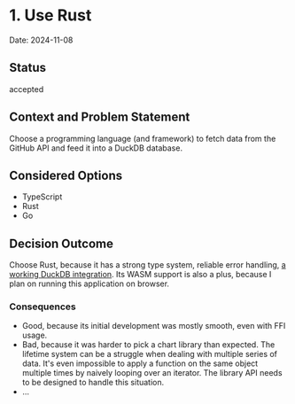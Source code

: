 # 1. Use Rust

Date: 2024-11-08

## Status

accepted

## Context and Problem Statement

Choose a programming language (and framework) to fetch data from the GitHub API
and feed it into a DuckDB database.

## Considered Options

- TypeScript
- Rust
- Go

## Decision Outcome

Choose Rust, because it has a strong type system, reliable error handling, [a
working DuckDB integration](https://duckdb.org/docs/api/rust). Its WASM support
is also a plus, because I plan on running this application on browser.

<!-- This is an optional element. Feel free to remove. -->
### Consequences

* Good, because its initial development was mostly smooth, even with FFI usage.
* Bad, because it was harder to pick a chart library than expected. The lifetime
  system can be a struggle when dealing with multiple series of data. It's even
  impossible to apply a function on the same object multiple times by naively
  looping over an iterator. The library API needs to be designed to handle this
  situation.
* … <!-- numbers of consequences can vary -->
